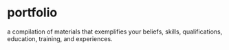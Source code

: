 # portfolio
a compilation of materials that exemplifies your beliefs, skills, qualifications, education, training, and experiences.
